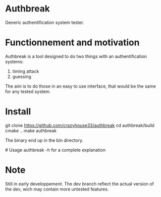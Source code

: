 # Authbreak
Generic authentification system tester. 

# Functionnement and motivation
Authbreak is a tool designed to do two things with an authentification systems:

1. timing attack
2. guessing

The aim is to do those in an easy to use interface, that would be the same for any tested system.

# Install
git clone https://github.com/crazyhouse33/authbreak
cd authbreak/build
cmake ..
make authbreak

The binary end up in the bin directory.

# Usage
authbreak -h for a complete explanation

# Note
Still in early developpement. The dev branch reflect the actual version of the dev, wich may contain more untested features.
